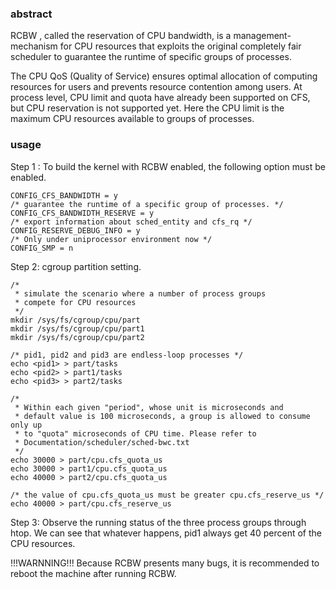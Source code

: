 ### abstract
 
RCBW , called the reservation of CPU bandwidth,  is  a management-mechanism for CPU resources  that exploits the original completely fair scheduler to guarantee the runtime of specific groups of processes.
 
The CPU QoS (Quality of Service) ensures optimal allocation of  computing resources for users and prevents resource contention among users. At process level, CPU limit and quota have already been supported on CFS, but CPU reservation is not supported yet. Here the CPU limit is the maximum CPU resources  available to groups of processes. 
 
### usage

Step 1 : To build the kernel with RCBW enabled, the following option must be enabled.
~~~
CONFIG_CFS_BANDWIDTH = y
/* guarantee the runtime of a specific group of processes. */
CONFIG_CFS_BANDWIDTH_RESERVE = y
/* export information about sched_entity and cfs_rq */
CONFIG_RESERVE_DEBUG_INFO = y 
/* Only under uniprocessor environment now */
CONFIG_SMP = n
~~~

Step 2: cgroup 	partition setting.

~~~
/* 
 * simulate the scenario where a number of process groups 
 * compete for CPU resources 
 */
mkdir /sys/fs/cgroup/cpu/part
mkdir /sys/fs/cgroup/cpu/part1
mkdir /sys/fs/cgroup/cpu/part2

/* pid1, pid2 and pid3 are endless-loop processes */
echo <pid1> > part/tasks
echo <pid2> > part1/tasks
echo <pid3> > part2/tasks

/*  
 * Within each given "period", whose unit is microseconds and 
 * default value is 100 microseconds, a group is allowed to consume only up
 * to "quota" microseconds of CPU time. Please refer to 
 * Documentation/scheduler/sched-bwc.txt
 */ 
echo 30000 > part/cpu.cfs_quota_us
echo 30000 > part1/cpu.cfs_quota_us
echo 40000 > part2/cpu.cfs_quota_us

/* the value of cpu.cfs_quota_us must be greater cpu.cfs_reserve_us */
echo 40000 > part/cpu.cfs_reserve_us
~~~

Step 3: Observe the running status of the three process groups through htop. We can see that whatever happens, pid1 always get 40 percent of the CPU resources.

!!!WARNNING!!! Because RCBW presents many bugs, it is recommended to reboot the machine after running RCBW.


